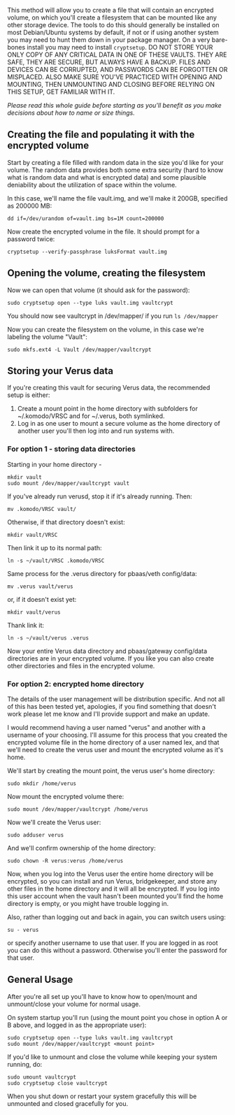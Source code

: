 This method will allow you to create a file that will contain an encrypted volume, on which you'll create a filesystem that can be mounted like any other storage device.
The tools to do this should generally be installed on most Debian/Ubuntu systems by default, if not or if using another system you may need to hunt them down in your package manager. On a very bare-bones install you may need to install `cryptsetup`.
DO NOT STORE YOUR ONLY COPY OF ANY CRITICAL DATA IN ONE OF THESE VAULTS. THEY ARE SAFE, THEY ARE SECURE, BUT ALWAYS HAVE A BACKUP. FILES AND DEVICES CAN BE CORRUPTED, AND PASSWORDS CAN BE FORGOTTEN OR MISPLACED. ALSO MAKE SURE YOU'VE PRACTICED WITH OPENING AND MOUNTING, THEN UNMOUNTING AND CLOSING BEFORE RELYING ON THIS SETUP, GET FAMILIAR WITH IT.

*Please read this whole guide before starting as you'll benefit as you make decisions about how to name or size things.*

## Creating the file and populating it with the encrypted volume
Start by creating a file filled with random data in the size you'd like for your volume. The random data provides both some extra security (hard to know what is random data and what is encrypted data) and some plausible deniability about the utilization of space within the volume.

In this case, we'll name the file vault.img, and we'll make it 200GB, specified as 200000 MB:
```
dd if=/dev/urandom of=vault.img bs=1M count=200000
```

Now create the encrypted volume in the file. It should prompt for a password twice:
```
cryptsetup --verify-passphrase luksFormat vault.img
```

## Opening the volume, creating the filesystem
Now we can open that volume (it should ask for the password):
```
sudo cryptsetup open --type luks vault.img vaultcrypt
```

You should now see vaultcrypt in /dev/mapper/ if you run `ls /dev/mapper`

Now you can create the filesystem on the volume, in this case we're labeling the volume "Vault":
```
sudo mkfs.ext4 -L Vault /dev/mapper/vaultcrypt
```

## Storing your Verus data
If you're creating this vault for securing Verus data, the recommended setup is either:
1. Create a mount point in the home directory with subfolders for ~/.komodo/VRSC and for ~/.verus, both symlinked.
2. Log in as one user to mount a secure volume as the home directory of another user you'll then log into and run systems with.

### For option 1 - storing data directories
Starting in your home directory - 
```
mkdir vault
sudo mount /dev/mapper/vaultcrypt vault
```

If you've already run verusd, stop it if it's already running. Then:
```
mv .komodo/VRSC vault/
```

Otherwise, if that directory doesn't exist:
```
mkdir vault/VRSC
```

Then link it up to its normal path:
```
ln -s ~/vault/VRSC .komodo/VRSC
```

Same process for the .verus directory for pbaas/veth config/data:
```
mv .verus vault/verus
```
or, if it doesn't exist yet:
```
mkdir vault/verus
```

Thank link it:
```
ln -s ~/vault/verus .verus
```

Now your entire Verus data directory and pbaas/gateway config/data directories are in your encrypted volume. If you like you can also create other directories and files in the encrypted volume.

### For option 2: encrypted home directory
The details of the user management will be distribution specific. And not all of this has been tested yet, apologies, if you find something that doesn't work please let me know and I'll provide support and make an update.

I would recommend having a user named "verus" and another with a username of your choosing. I'll assume for this process that you created the encrypted volume file in the home directory of a user named lex, and that we'll need to create the verus user and mount the encrypted volume as it's home.

We'll start by creating the mount point, the verus user's home directory:
```
sudo mkdir /home/verus
```

Now mount the encrypted volume there:
```
sudo mount /dev/mapper/vaultcrypt /home/verus
```

Now we'll create the Verus user:
```
sudo adduser verus
```

And we'll confirm ownership of the home directory:
```
sudo chown -R verus:verus /home/verus
```

Now, when you log into the Verus user the entire home directory will be encrypted, so you can install and run Verus, bridgekeeper, and store any other files in the home directory and it will all be encrypted. If you log into this user account when the vault hasn't been mounted you'll find the home directory is empty, or you might have trouble logging in.

Also, rather than logging out and back in again, you can switch users using:
```
su - verus
```
or specify another username to use that user. If you are logged in as root you can do this without a password. Otherwise you'll enter the password for that user.

## General Usage
After you're all set up you'll have to know how to open/mount and unmount/close your volume for normal usage.

On system startup you'll run (using the mount point you chose in option A or B above, and logged in as the appropriate user):
```
sudo cryptsetup open --type luks vault.img vaultcrypt
sudo mount /dev/mapper/vaultcrypt <mount point>
```

If you'd like to unmount and close the volume while keeping your system running, do:
```
sudo umount vaultcrypt
sudo cryptsetup close vaultcrypt
```

When you shut down or restart your system gracefully this will be unmounted and closed gracefully for you.
